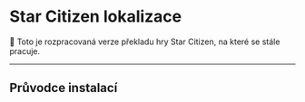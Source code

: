 # Star Citizen lokalizace
🚧 Toto je rozpracovaná verze překladu hry Star Citizen, na které se stále pracuje.

---
## Průvodce instalací
